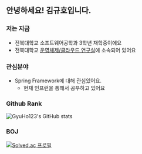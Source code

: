 ## 안녕하세요! 김규호입니다.

### 저는 지금
  * 전북대학교 소프트웨어공학과 3학년 재학중이에요
  * 전북대학교 [운영체제/클라우드 연구실](https://oslab.jbnu.ac.kr/)에 소속되어 있어요
### 관심분야
  * Spring Framework에 대해 관심있어요.
    * 현재 인프런을 통해서 공부하고 있어요
### Github Rank
![GyuHo123's GitHub stats](https://github-readme-stats.vercel.app/api?username=gyuho123&show_icons=true&theme=radical)
### BOJ
[![Solved.ac
프로필](http://mazassumnida.wtf/api/mini/generate_badge?boj={kyuhokim12})](https://solved.ac/{kyuhokim12})
